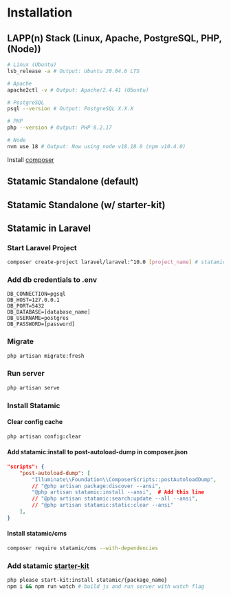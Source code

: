 # Installation

## LAPP(n) Stack (Linux, Apache, PostgreSQL, PHP, (Node))

```bash
# Linux (Ubuntu)
lsb_release -a # Output: Ubuntu 20.04.6 LTS

# Apache
apache2ctl -v # Output: Apache/2.4.41 (Ubuntu)

# PostgreSQL
psql --version # Output: PostgreSQL X.X.X

# PHP
php --version # Output: PHP 8.2.17

# Node
nvm use 18 # Output: Now using node v18.18.0 (npm v10.4.0)
```

Install [composer](https://getcomposer.org/)

## Statamic Standalone (default)


## Statamic Standalone (w/ starter-kit)

## Statamic in Laravel 

### Start Laravel Project

```bash
composer create-project laravel/laravel:^10.0 [project_name] # statamic need laravel version 10
```

### Add db credentials to .env

```
DB_CONNECTION=pgsql
DB_HOST=127.0.0.1
DB_PORT=5432
DB_DATABASE=[database_name]
DB_USERNAME=postgres
DB_PASSWORD=[password]
```

### Migrate

```bash
php artisan migrate:fresh
```

### Run server

```bash
php artisan serve
```

### Install Statamic

#### Clear config cache

```bash
php artisan config:clear
```

#### Add **statamic:install** to **post-autoload-dump** in **composer.json**

```json
"scripts": {
    "post-autoload-dump": [
        "Illuminate\\Foundation\\ComposerScripts::postAutoloadDump",
        // "@php artisan package:discover --ansi",
        "@php artisan statamic:install --ansi",  # Add this line
        // "@php artisan statamic:search:update --all --ansi",
        // "@php artisan statamic:static:clear --ansi"
    ],
}
```
#### Install **statamic/cms**

```bash
composer require statamic/cms --with-dependencies
```

### Add statamic [starter-kit](https://statamic.com/starter-kits)

```bash
php please start-kit:install statamic/{package_name}
npm i && npm run watch # build js and run server with watch flag
```


